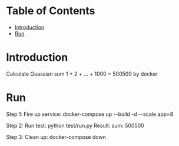# Table of Contents
- [Introduction](#introduction)
- [Run](#Run)

# Introduction

Calculate Guassian sum 1 + 2 + ... + 1000 = 500500 by docker

# Run
Step 1: Fire up service:
docker-compose up --build -d --scale app=8

Step 2: Run test:
python test/run.py
Result:
sum: 500500

Step 3: Clean up:
docker-compose down
